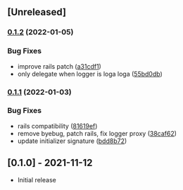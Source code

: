 ## [Unreleased]

### [0.1.2](https://github.com/hschne/mr-loga-loga/compare/v0.1.1...v0.1.2) (2022-01-05)


### Bug Fixes

* improve rails patch ([a31cdf1](https://github.com/hschne/mr-loga-loga/commit/a31cdf1b655bfaeb2351bff818ca0af83293ace5))
* only delegate when logger is loga loga ([55bd0db](https://github.com/hschne/mr-loga-loga/commit/55bd0dbdee5b975c80effac90e989eb08d2b6948))

### [0.1.1](https://www.github.com/hschne/mr-loga-loga/compare/v0.1.0...v0.1.1) (2022-01-03)


### Bug Fixes

* rails compatibility ([81619ef](https://www.github.com/hschne/mr-loga-loga/commit/81619ef76d772ac05eb78daf3714794d345af587))
* remove byebug, patch rails, fix logger proxy ([38caf62](https://www.github.com/hschne/mr-loga-loga/commit/38caf625304449e128e9201aeeaf79d24798aa7d))
* update initializer signature ([bdd8b72](https://www.github.com/hschne/mr-loga-loga/commit/bdd8b7269111550ff9e2e5e3c6344d6c83707099))

## [0.1.0] - 2021-11-12

- Initial release
